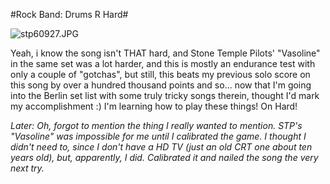 #Rock Band: Drums R Hard#

![stp60927.JPG](http://westkarana.com/wp-content/uploads/2008/01/stp60927.JPG)

Yeah, i know the song isn't THAT hard, and Stone Temple Pilots' "Vasoline" in the same set was a lot harder, and this is mostly an endurance test with only a couple of "gotchas", but still, this beats my previous solo score on this song by over a hundred thousand points and so... now that I'm going into the Berlin set list with some truly tricky songs therein, thought I'd mark my accomplishment :) I'm learning how to play these things! On Hard!

*Later: Oh, forgot to mention the thing I really wanted to mention. STP's "Vasoline" was impossible for me until I calibrated the game. I thought I didn't need to, since I don't have a HD TV (just an old CRT one about ten years old), but, apparently, I did. Calibrated it and nailed the song the very next try.*



